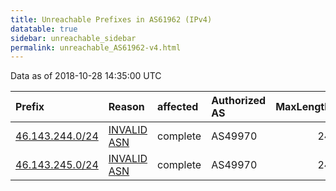 ```yaml
---
title: Unreachable Prefixes in AS61962 (IPv4)
datatable: true
sidebar: unreachable_sidebar
permalink: unreachable_AS61962-v4.html
---
```


Data as of 2018-10-28 14:35:00 UTC


<div class="datatable-begin"></div>

| Prefix                                                   | Reason                                                                                                 | affected   | Authorized AS   |   MaxLength | Anchor                                         |   unreachable /24s |
|:---------------------------------------------------------|:-------------------------------------------------------------------------------------------------------|:-----------|:----------------|------------:|:-----------------------------------------------|-------------------:|
| [46.143.244.0/24](https://stat.ripe.net/46.143.244.0/24) | [INVALID ASN](https://rpki-validator.ripe.net/announcement-preview?asn=AS61962&prefix=46.143.244.0/24) | complete   | AS49970         |          24 | [RIPE](unreachable_RIPE_NCC_RPKI_Root-v4.html) |                  1 |
| [46.143.245.0/24](https://stat.ripe.net/46.143.245.0/24) | [INVALID ASN](https://rpki-validator.ripe.net/announcement-preview?asn=AS61962&prefix=46.143.245.0/24) | complete   | AS49970         |          24 | [RIPE](unreachable_RIPE_NCC_RPKI_Root-v4.html) |                  1 |

<div class="datatable-end"></div>